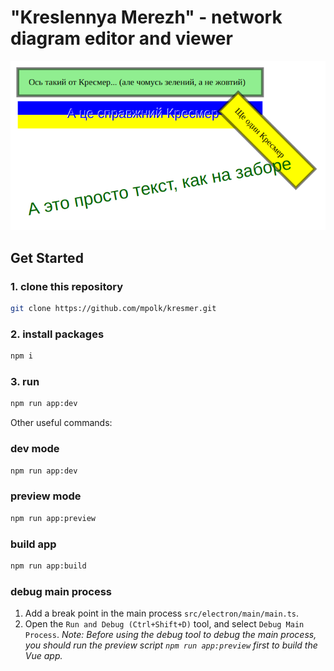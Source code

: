 # "Kreslennya Merezh" - network diagram editor and viewer

![screenshot](./src/assets/screenshot.png)

## Get Started

### 1. clone this repository

```bash
git clone https://github.com/mpolk/kresmer.git
```

### 2. install packages

```bash
npm i
```

### 3. run

```bash
npm run app:dev
```


Other useful commands:
### dev mode

```bash
npm run app:dev  
```

### preview mode

```bash
npm run app:preview  
```

### build app

```bash
npm run app:build
```

### debug main process

1. Add a break point in the main process `src/electron/main/main.ts`.
2. Open the `Run and Debug (Ctrl+Shift+D)` tool, and select `Debug Main Process`.
*Note: Before using the debug tool to debug the main process, you should run the preview script `npm run app:preview` first to build the Vue app.*
